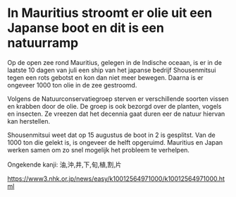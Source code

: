 # In Mauritius stroomt er olie uit een Japanse boot en dit is een natuurramp

Op de open zee rond Mauritius, gelegen in de Indische oceaan, is er in de laatste 10 dagen van juli een ship van het japanse bedrijf Shousenmitsui tegen een rots gebotst en kon dan niet meer bewegen. Daarna is er ongeveer 1000 ton olie in de zee gestroomd.

Volgens de Natuurconservatiegroep sterven er verschillende soorten vissen en krabben door de olie. De groep is ook bezorgd over de planten, vogels en insecten. Ze vreezen dat het decennia gaat duren eer de natuur hiervan kan herstellen.

Shousenmitsui weet dat op 15 augustus de boot in 2 is gesplitst. Van de 1000 ton die gelekt is, is ongeveer de helft opgeruimd. Mauritius en Japan werken samen om zo snel mogelijk het probleem te verhelpen.

Ongekende kanji: 油,沖,井,下,旬,植,割,片

<https://www3.nhk.or.jp/news/easy/k10012564971000/k10012564971000.html>

